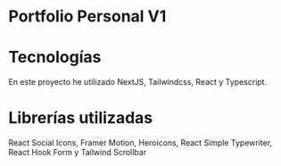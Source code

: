 # Portfolio Personal V1

# Tecnologías
En este proyecto he utilizado NextJS, Tailwindcss, React y Typescript.

# Librerías utilizadas
React Social Icons, Framer Motion, Heroicons, React Simple Typewriter, React Hook Form y Tailwind Scrollbar
